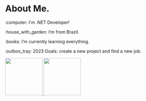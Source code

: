 <div>
  <h1>About Me.</h1>
  <p>:computer: I'm .NET Developer!<p>
  <p>:house_with_garden: I’m from Brazil.<p>
  <p>:books: I’m currently learning everything.<p>
  <p>:outbox_tray: 2023 Goals: create a new project and find a new job.<p>
</div>
  
<div>
  <a href="https://github.com/muniz-luiz">
  <img height="120em" src="https://github-readme-stats.vercel.app/api?username=muniz-luiz&show_icons=true&theme=blue-green&include_all_commits=true&count_private=true"/>
  <img height="120em" src="https://github-readme-stats.vercel.app/api/top-langs/?username=muniz-luiz&layout=compact&langs_count=7&theme=blue-green"/>
</div>
